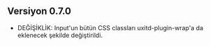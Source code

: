 ## Versiyon 0.7.0
- DEĞİŞİKLİK: Input'un bütün CSS classları uxitd-plugin-wrap'a da eklenecek şekilde değiştirildi.